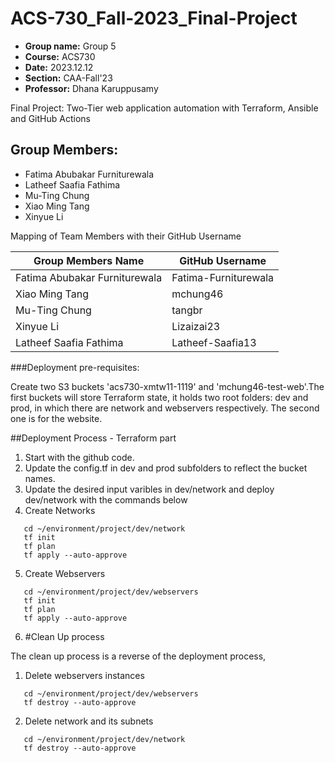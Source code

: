 # ACS-730_Fall-2023_Final-Project


- **Group name:** Group 5
- **Course:** ACS730
- **Date:** 2023.12.12
- **Section:** CAA-Fall'23
- **Professor:** Dhana Karuppusamy

Final Project: Two-Tier web application automation with Terraform, Ansible and GitHub Actions

## Group Members:

- Fatima Abubakar Furniturewala
- Latheef Saafia Fathima
- Mu-Ting Chung
- Xiao Ming Tang
- Xinyue Li

Mapping of Team Members with their GitHub Username

| Group Members Name              | GitHub Username       |
|--------------------------------|-----------------------|
| Fatima Abubakar Furniturewala  | Fatima-Furniturewala  |
| Xiao Ming Tang                 | mchung46              |
| Mu-Ting Chung                  | tangbr                |
| Xinyue Li                      | Lizaizai23            |
| Latheef Saafia Fathima         | Latheef-Saafia13      |

###Deployment pre-requisites:

Create two S3 buckets 'acs730-xmtw11-1119' and 'mchung46-test-web'.The first buckets will store Terraform state, it holds two root folders: dev and prod, in which there are network and webservers respectively. The second one is for the website.

##Deployment Process - Terraform part

1.  Start with the github code.
2.  Update the config.tf in dev and prod subfolders to reflect the bucket names.
3.  Update the desired input varibles in dev/network and deploy dev/network with the commands below
4.  Create Networks

 ```
    cd ~/environment/project/dev/network 
    tf init
    tf plan
    tf apply --auto-approve    
 ```

5. Create Webservers

```
   cd ~/environment/project/dev/webservers 
   tf init
   tf plan
   tf apply --auto-approve
```


6. #Clean Up process

The clean up process is a reverse of the deployment process,

1. Delete webservers instances 

```
   cd ~/environment/project/dev/webservers 
   tf destroy --auto-approve
```

2. Delete  network and its subnets 

```
   cd ~/environment/project/dev/network 
   tf destroy --auto-approve
```
